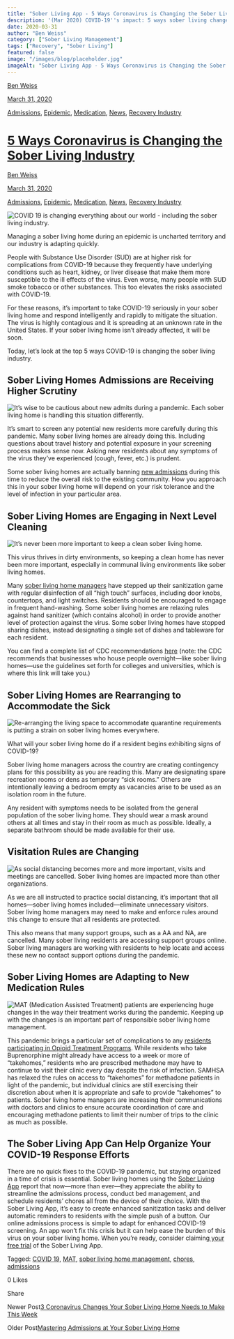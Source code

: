 ```yaml
---
title: "Sober Living App - 5 Ways Coronavirus is Changing the Sober Living Industry &lt;br/&gt;"
description: '(Mar 2020) COVID-19''s impact: 5 ways sober living changed, from admissions & cleaning to sick resident plans & new visitation rules.'
date: 2020-03-31
author: "Ben Weiss"
category: ["Sober Living Management"]
tags: ["Recovery", "Sober Living"]
featured: false
image: "/images/blog/placeholder.jpg"
imageAlt: "Sober Living App - 5 Ways Coronavirus is Changing the Sober Living Industry &lt;br/&gt;"
---
```


[Ben Weiss](../../../../sober-living-app-blog%EF%B9%96author=5a811b27db7926c296af1851.html)

[March 31, 2020](5-ways-coronavirus-is-changing-the-sober-living-industrynbsp.html)

[Admissions](../../../category/Admissions.html), [Epidemic](https://soberlivingapp.com/sober-living-app-blog/category/Epidemic), [Medication](../../../category/Medication.html), [News](../../../category/News.html), [Recovery Industry](../../../category/Recovery+Industry.html)

#  [5 Ways Coronavirus is Changing the Sober Living Industry ](5-ways-coronavirus-is-changing-the-sober-living-industrynbsp.html)

[Ben Weiss](../../../../sober-living-app-blog%EF%B9%96author=5a811b27db7926c296af1851.html)

[March 31, 2020](5-ways-coronavirus-is-changing-the-sober-living-industrynbsp.html)

[Admissions](../../../category/Admissions.html), [Epidemic](https://soberlivingapp.com/sober-living-app-blog/category/Epidemic), [Medication](../../../category/Medication.html), [News](../../../category/News.html), [Recovery Industry](../../../category/Recovery+Industry.html)

![COVID 19 is changing everything about our world - including the sober living industry.](/images/blog/5-ways-coronavirus-is-changing-the-sober-living-industrynbsp/Screenshot_2020-03-26_at_9.38.09_AM.png)

Managing a sober living home during an epidemic is uncharted territory and our industry is adapting quickly. 

People with Substance Use Disorder (SUD) are at higher risk for complications from COVID-19 because they frequently have underlying conditions such as heart, kidney, or liver disease that make them more susceptible to the ill effects of the virus. Even worse, many people with SUD smoke tobacco or other substances. This too elevates the risks associated with COVID-19.

For these reasons, it’s important to take COVID-19 seriously in your sober living home and respond intelligently and rapidly to mitigate the situation. The virus is highly contagious and it is spreading at an unknown rate in the United States. If your sober living home isn’t already affected, it will be soon. 

Today, let’s look at the top 5 ways COVID-19 is changing the sober living industry. 

## Sober Living Homes Admissions are Receiving Higher Scrutiny 

![It’s wise to be cautious about new admits during a pandemic. Each sober living home is handling this situation differently.](/images/blog/5-ways-coronavirus-is-changing-the-sober-living-industrynbsp/Screenshot_2020-03-26_at_9.39.10_AM.png)

It’s smart to screen any potential new residents more carefully during this pandemic. Many sober living homes are already doing this. Including questions about travel history and potential exposure in your screening process makes sense now. Asking new residents about any symptoms of the virus they’ve experienced (cough, fever, etc.) is prudent. 

Some sober living homes are actually banning [new admissions](https://soberlivingapp.com/sober-living-app-blog/2020/3/17/mastering-admissions-at-your-sober-living-home) during this time to reduce the overall risk to the existing community. How you approach this in your sober living home will depend on your risk tolerance and the level of infection in your particular area. 

## Sober Living Homes are Engaging in Next Level Cleaning 

![It’s never been more important to keep a clean sober living home.](/images/blog/5-ways-coronavirus-is-changing-the-sober-living-industrynbsp/Screenshot_2020-03-26_at_9.37.34_AM.png)

This virus thrives in dirty environments, so keeping a clean home has never been more important, especially in communal living environments like sober living homes. 

Many [sober living home managers](https://soberlivingapp.com/sober-living-app-blog/2020/3/3/5-things-all-of-the-best-sober-living-home-managers-have-in-common) have stepped up their sanitization game with regular disinfection of all “high touch” surfaces, including door knobs, countertops, and light switches. Residents should be encouraged to engage in frequent hand-washing. Some sober living homes are relaxing rules against hand sanitizer (which contains alcohol) in order to provide another level of protection against the virus. Some sober living homes have stopped sharing dishes, instead designating a single set of dishes and tableware for each resident. 

You can find a complete list of CDC recommendations [here](https://www.cdc.gov/coronavirus/2019-ncov/community/guidance-ihe-response.html) (note: the CDC recommends that businesses who house people overnight—like sober living homes—use the guidelines set forth for colleges and universities, which is where this link will take you.) 

## Sober Living Homes are Rearranging to Accommodate the Sick 

![Re-arranging the living space to accommodate quarantine requirements is putting a strain on sober living homes everywhere.](/images/blog/5-ways-coronavirus-is-changing-the-sober-living-industrynbsp/Screenshot_2020-03-26_at_9.39.34_AM.png)

What will your sober living home do if a resident begins exhibiting signs of COVID-19? 

Sober living home managers across the country are creating contingency plans for this possibility as you are reading this. Many are designating spare recreation rooms or dens as temporary “sick rooms.” Others are intentionally leaving a bedroom empty as vacancies arise to be used as an isolation room in the future. 

Any resident with symptoms needs to be isolated from the general population of the sober living home. They should wear a mask around others at all times and stay in their room as much as possible. Ideally, a separate bathroom should be made available for their use. 

## Visitation Rules are Changing 

![As social distancing becomes more and more important, visits and meetings are cancelled. Sober living homes are impacted more than other organizations.](/images/blog/5-ways-coronavirus-is-changing-the-sober-living-industrynbsp/Screenshot_2020-03-26_at_9.42.00_AM.png)

As we are all instructed to practice social distancing, it’s important that all homes—sober living homes included—eliminate unnecessary visitors. Sober living home managers may need to make and enforce rules around this change to ensure that all residents are protected. 

This also means that many support groups, such as a AA and NA, are cancelled. Many sober living residents are accessing support groups online. Sober living managers are working with residents to help locate and access these new no contact support options during the pandemic. 

## Sober Living Homes are Adapting to New Medication Rules 

![MAT \(Medication Assisted Treatment\) patients are experiencing huge changes in the way their treatment works during the pandemic. Keeping up with the changes is an important part of responsible sober living home management.](/images/blog/5-ways-coronavirus-is-changing-the-sober-living-industrynbsp/Screenshot_2020-03-26_at_9.43.54_AM.png)

This pandemic brings a particular set of complications to any [residents participating in Opioid Treatment Programs](https://soberlivingapp.com/sober-living-app-blog/2020/1/21/mat-and-sober-living-deemed-more-compatible-than-ever-before). While residents who take Buprenorphine might already have access to a week or more of “takehomes,” residents who are prescribed methadone may have to continue to visit their clinic every day despite the risk of infection. SAMHSA has relaxed the rules on access to “takehomes” for methadone patients in light of the pandemic, but individual clinics are still exercising their discretion about when it is appropriate and safe to provide “takehomes” to patients. Sober living home managers are increasing their communications with doctors and clinics to ensure accurate coordination of care and encouraging methadone patients to limit their number of trips to the clinic as much as possible.

## The Sober Living App Can Help Organize Your COVID-19 Response Efforts 

There are no quick fixes to the COVID-19 pandemic, but staying organized in a time of crisis is essential. Sober living homes using the [Sober Living App](http://soberlivingapp.com) report that now—more than ever—they appreciate the ability to streamline the admissions process, conduct bed management, and schedule residents’ chores all from the device of their choice. With the Sober Living App, it’s easy to create enhanced sanitization tasks and deliver automatic reminders to residents with the simple push of a button. Our online admissions process is simple to adapt for enhanced COVID-19 screening. An app won’t fix this crisis but it can help ease the burden of this virus on your sober living home. When you’re ready, consider claiming[ your free trial](https://behavehealth.com/get-started) of the Sober Living App. 

Tagged: [COVID 19](https://soberlivingapp.com/sober-living-app-blog/tag/COVID+19), [MAT](../../../tag/MAT.html), [sober living home management](../../../tag/sober+living+home+management.html), [chores](https://soberlivingapp.com/sober-living-app-blog/tag/chores), [admissions](https://soberlivingapp.com/sober-living-app-blog/tag/admissions)

0 Likes

Share

Newer Post[3 Coronavirus Changes Your Sober Living Home Needs to Make This Week](https://soberlivingapp.com/sober-living-app-blog/2020/4/21/3-coronavirus-changes-your-sober-living-home-needs-to-make-this-week)

Older Post[Mastering Admissions at Your Sober Living Home](https://soberlivingapp.com/sober-living-app-blog/2020/3/17/mastering-admissions-at-your-sober-living-home)